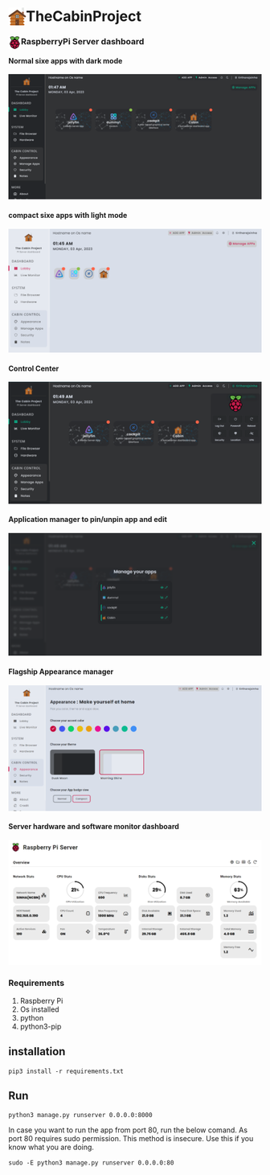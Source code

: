 # <img src="static/favicon.png" align="left" width="35px">TheCabinProject

### <img src="static/raspberrry_pi_logo.png" align="left" width="25px"> RaspberryPi Server dashboard

#### Normal sixe apps with dark mode

<img src="Screenshots\dark_mode_normal.png">

#### compact sixe apps with light mode

<img src="Screenshots\light_mode_compact.png">

#### Control Center

<img src="Screenshots\Control_center.png">

#### Application manager to pin/unpin app and edit

<img src="Screenshots\app_manager.png">

#### Flagship Appearance manager

<img src="Screenshots\appearance_page.png">

#### Server hardware and software monitor dashboard

<img src="Screenshots\monitor.png">

### Requirements

1. Raspberry Pi
2. Os installed
3. python
4. python3-pip

## installation

```
pip3 install -r requirements.txt
```

## Run

```
python3 manage.py runserver 0.0.0.0:8000
```

In case you want to run the app from port 80, run the below comand.
As port 80 requires sudo permission. This method is insecure. Use this if you know what you are doing.

```
sudo -E python3 manage.py runserver 0.0.0.0:80
```

